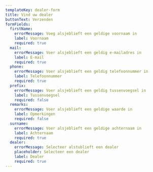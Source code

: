 ```yaml
---
templateKey: dealer-form
title: Vind uw dealer
buttonText: Verzenden
formFields:
  firstName:
    errorMessage: Voeg alsjeblieft een geldige voornaam in
    label: Voornaam
    required: true
  mail:
    errorMessage: Voer alsjeblieft een geldig e-mailadres in
    label: E-mail
    required: true
  phone:
    errorMessage: Voer alsjeblieft een geldig telefoonnummer in
    label: Telefoonnummer
    required: true
  prefix:
    errorMessage: Voer alsjeblieft een geldig tussenvoegsel in
    label: Tussenvoegsel
    required: false
  remarks:
    errorMessage: Voer alsjeblieft een geldige waarde in
    label: Opmerkingen
    required: false
  surname:
    errorMessage: Voer alsjeblieft een geldige achternaam in
    label: Achternaam
    required: true
  dealer:
    errorMessage: Selecteer alstublieft een dealer
    placeholder: Selecteer een dealer
    label: Dealer
    required: true
---
```

